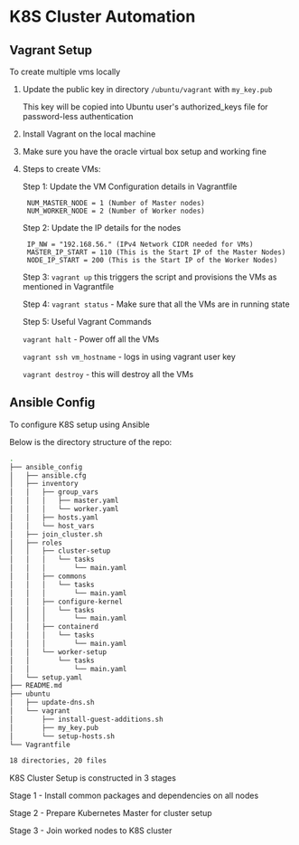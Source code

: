 
# K8S Cluster Automation 

## Vagrant Setup

To create multiple vms locally

1. Update the public key in directory `/ubuntu/vagrant` with `my_key.pub`

    This key will be copied into Ubuntu user's authorized_keys file for password-less authentication

2. Install Vagrant on the local machine

3. Make sure you have the oracle virtual box setup and working fine

4. Steps to create VMs:

    Step 1: Update the VM Configuration details in Vagrantfile

        NUM_MASTER_NODE = 1 (Number of Master nodes)
        NUM_WORKER_NODE = 2 (Number of Worker nodes)

    Step 2: Update the IP details for the nodes

        IP_NW = "192.168.56." (IPv4 Network CIDR needed for VMs)
        MASTER_IP_START = 110 (This is the Start IP of the Master Nodes)
        NODE_IP_START = 200 (This is the Start IP of the Worker Nodes)

    Step 3: `vagrant up` this triggers the script and provisions the VMs as mentioned in Vagrantfile

    Step 4: `vagrant status` - Make sure that all the VMs are in running state

    Step 5: Useful Vagrant Commands

    `vagrant halt` - Power off all the VMs

    `vagrant ssh vm_hostname` - logs in using vagrant user key

    `vagrant destroy` - this will destroy all the VMs

## Ansible Config

To configure K8S setup using Ansible

Below is the directory structure of the repo:

```bash
.
├── ansible_config
│   ├── ansible.cfg
│   ├── inventory
│   │   ├── group_vars
│   │   │   ├── master.yaml
│   │   │   └── worker.yaml
│   │   ├── hosts.yaml
│   │   └── host_vars
│   ├── join_cluster.sh
│   ├── roles
│   │   ├── cluster-setup
│   │   │   └── tasks
│   │   │       └── main.yaml
│   │   ├── commons
│   │   │   └── tasks
│   │   │       └── main.yaml
│   │   ├── configure-kernel
│   │   │   └── tasks
│   │   │       └── main.yaml
│   │   ├── containerd
│   │   │   └── tasks
│   │   │       └── main.yaml
│   │   └── worker-setup
│   │       └── tasks
│   │           └── main.yaml
│   └── setup.yaml
├── README.md
├── ubuntu 
│   ├── update-dns.sh
│   └── vagrant
│       ├── install-guest-additions.sh
│       ├── my_key.pub
│       └── setup-hosts.sh
└── Vagrantfile

18 directories, 20 files
```

K8S Cluster Setup is constructed in 3 stages

Stage 1 - Install common packages and dependencies on all nodes

Stage 2 - Prepare Kubernetes Master for cluster setup

Stage 3 - Join worked nodes to K8S cluster


